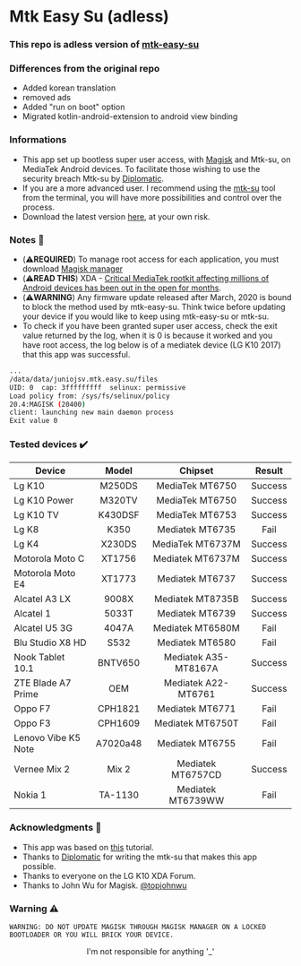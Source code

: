 # Mtk Easy Su (adless)

 
### This repo is adless version of [mtk-easy-su](https://github.com/JunioJsv/mtk-easy-su)
### Differences from the original repo
 - Added korean translation
 - removed ads
 - Added "run on boot" option
 - Migrated kotlin-android-extension to android view binding
 
 
 
 ### Informations
- This app set up bootless super user access, with [Magisk](https://github.com/topjohnwu/Magisk) and Mtk-su, on MediaTek Android devices. To facilitate those wishing to use the security breach Mtk-su by [Diplomatic](https://forum.xda-developers.com/member.php?u=8132642).
- If you are a more advanced user. I recommend using the [mtk-su](https://forum.xda-developers.com/t/amazing-temp-root-for-mediatek-armv8-2020-08-24.3922213/) tool from the terminal, you will have more possibilities and control over the process.
- Download the latest version [here](https://github.com/JunioJsv/mediatek-easy-root/releases), at your own risk.

### Notes :memo:
- (:warning:__REQUIRED__) To manage root access for each application, you must download [Magisk manager](https://github.com/topjohnwu/Magisk/releases/latest)
- (:warning:__READ THIS__) XDA - [Critical MediaTek rootkit affecting millions of Android devices has been out in the open for months](https://www.xda-developers.com/mediatek-su-rootkit-exploit/).
- (:warning:__WARNING__) Any firmware update released after March, 2020 is bound to block the method used by mtk-easy-su. Think twice before updating your device if you would like to keep using mtk-easy-su or mtk-su.
- To check if you have been granted super user access, check the exit value returned by the log, when it is 0 is because it worked and you have root access, the log below is of a mediatek device (LG K10 2017) that this app was successful.
```sh
...
/data/data/juniojsv.mtk.easy.su/files
UID: 0  cap: 3fffffffff  selinux: permissive  
Load policy from: /sys/fs/selinux/policy
20.4:MAGISK (20400)
client: launching new main daemon process
Exit value 0
```

### Tested devices :heavy_check_mark:
|      Device     |  Model  |      Chipset     |  Result |
|-----------------|:-------:|:----------------:|:-------:|
| Lg K10          |  M250DS |  MediaTek MT6750 | Success |
| Lg K10 Power    |  M320TV |  MediaTek MT6750 | Success |
| Lg K10 TV       | K430DSF |  MediaTek MT6753 | Success |##
| Lg K8           |   K350  |  Mediatek MT6735 |   Fail  |
| Lg K4           |  X230DS | MediaTek MT6737M | Success |
| Motorola Moto C |  XT1756 | Mediatek MT6737M | Success |
| Motorola Moto E4|  XT1773 |  Mediatek MT6737 | Success |
| Alcatel A3 LX   |  9008X  | Mediatek MT8735B | Success |
| Alcatel 1       |  5033T  |  Mediatek MT6739 | Success |
| Alcatel U5 3G   |  4047A  | Mediatek MT6580M |   Fail  |
| Blu Studio X8 HD|   S532  |  Mediatek MT6580 |   Fail  |
| Nook Tablet 10.1|BNTV650|Mediatek A35-MT8167A| Success |
|ZTE Blade A7 Prime|  OEM  |Mediatek A22-MT6761| Success |
| Oppo F7         | CPH1821 |  Mediatek MT6771 |   Fail  |
| Oppo F3         | CPH1609 | Mediatek MT6750T |   Fail  |
|Lenovo Vibe K5 Note|A7020a48|Mediatek MT6755  |   Fail  |
| Vernee Mix 2    |  Mix 2  | Mediatek MT6757CD| Success |
| Nokia 1         | TA-1130 | Mediatek MT6739WW|   Fail  |

### Acknowledgments :handshake:
- This app was based on [this](https://forum.xda-developers.com/android/development/amazing-temp-root-mediatek-armv8-t3922213/post82081703#post82081703) tutorial.
- Thanks to [Diplomatic](https://forum.xda-developers.com/member.php?u=8132642) for writing the mtk-su that makes this app possible.
- Thanks to everyone on the LG K10 XDA Forum.
- Thanks to John Wu for Magisk. [@topjohnwu](https://twitter.com/topjohnwu)

### Warning :warning:
    WARNING: DO NOT UPDATE MAGISK THROUGH MAGISK MANAGER ON A LOCKED BOOTLOADER OR YOU WILL BRICK YOUR DEVICE.
<p align=center>I'm not responsible for anything '_'</p>
